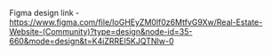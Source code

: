 Figma design link - https://www.figma.com/file/IoGHEyZM0lf0z6MtfvG9Xw/Real-Estate-Website-(Community)?type=design&node-id=35-660&mode=design&t=K4iZRREI5KJQTNIw-0